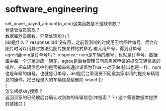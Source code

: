 # software_engineering
set_buyer_payed_amount(o_ono)这类函数是不是缺参数？  
登录管理员实现？  
数据库登录函数，异常处理能力？  
idd是什么？  response:idd 没有用，之前我测试的时候用于给图片编号，后台存图片时可以用其它方法给图片按某种格式命名
输入用户号，得到订单号  
agree里num是订单号吗？ response: num是车辆的编号，也就是订单号，数据库中每一个订单对应一辆车，agree是后台管理员同意卖家申请的提交车辆信息的操作，把车辆信息中的是否被审核通过设置为True
--对于del接口也是一样，num也是车辆的编号，也就是订单号，del是后台管理员不同意卖家申请的提交车辆信息的操作，把已经录入的车辆信息给删除
search():  
{  
	怎么根据key搜索？  
	返回买家的已经被后台确认收到款的车辆信息(咋搜索？？)  这个需要数据库提供封装接口
	}
